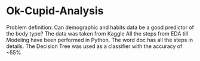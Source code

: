 # Ok-Cupid-Analysis
Problem definition: Can demographic and habits data be a good predictor of the body type?
The data was taken from Kaggle 
All the steps from EDA till Modeling have been performed in Python. The word doc has all the steps in details.
The Decision Tree was used as a classifier with the accuracy of ~55%

